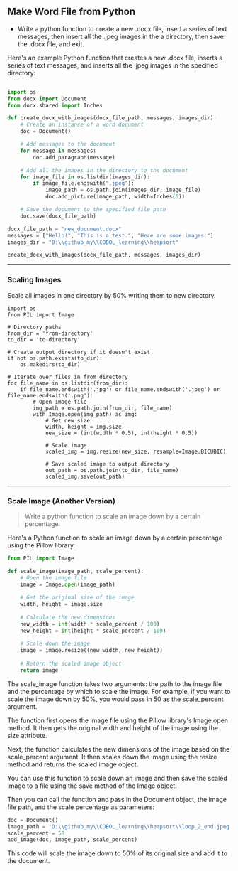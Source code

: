 ## Make Word File from Python

- Write a python function to create a new .docx file, insert a series of text messages, then insert all the .jpeg images in the a directory, then save the .docx file, and exit. 

Here's an example Python function that creates a new .docx file, inserts a series of text messages, and inserts all the .jpeg images in the specified directory:

```python

import os
from docx import Document
from docx.shared import Inches

def create_docx_with_images(docx_file_path, messages, images_dir):
    # Create an instance of a word document
    doc = Document()

    # Add messages to the document
    for message in messages:
        doc.add_paragraph(message)

    # Add all the images in the directory to the document
    for image_file in os.listdir(images_dir):
        if image_file.endswith(".jpeg"):
            image_path = os.path.join(images_dir, image_file)
            doc.add_picture(image_path, width=Inches(6))

    # Save the document to the specified file path
    doc.save(docx_file_path)

docx_file_path = "new_document.docx"
messages = ["Hello!", "This is a test.", "Here are some images:"]
images_dir = "D:\\github_my\\COBOL_learning\\heapsort"

create_docx_with_images(docx_file_path, messages, images_dir)
```
---
### Scaling Images 

Scale all images in one directory by 50% writing them to new directory.

```
import os
from PIL import Image

# Directory paths
from_dir = 'from-directory'
to_dir = 'to-directory'

# Create output directory if it doesn't exist
if not os.path.exists(to_dir):
    os.makedirs(to_dir)

# Iterate over files in from directory
for file_name in os.listdir(from_dir):
    if file_name.endswith('.jpg') or file_name.endswith('.jpeg') or file_name.endswith('.png'):
        # Open image file
        img_path = os.path.join(from_dir, file_name)
        with Image.open(img_path) as img:
            # Get new size
            width, height = img.size
            new_size = (int(width * 0.5), int(height * 0.5))

            # Scale image
            scaled_img = img.resize(new_size, resample=Image.BICUBIC)

            # Save scaled image to output directory
            out_path = os.path.join(to_dir, file_name)
            scaled_img.save(out_path)
```

---
### Scale Image (Another Version) 

> Write a python function to scale an image down by a certain percentage.  

Here's a Python function to scale an image down by a certain percentage using the Pillow library:

```python
from PIL import Image

def scale_image(image_path, scale_percent):
    # Open the image file
    image = Image.open(image_path)
    
    # Get the original size of the image
    width, height = image.size
    
    # Calculate the new dimensions
    new_width = int(width * scale_percent / 100)
    new_height = int(height * scale_percent / 100)
    
    # Scale down the image
    image = image.resize((new_width, new_height))
    
    # Return the scaled image object
    return image
```    
    
The scale_image function takes two arguments: the path to the image file and the percentage by which to scale the image. For example, if you want to scale the image down by 50%, you would pass in 50 as the scale_percent argument.

The function first opens the image file using the Pillow library's Image.open method. It then gets the original width and height of the image using the size attribute.

Next, the function calculates the new dimensions of the image based on the scale_percent argument. It then scales down the image using the resize method and returns the scaled image object.

You can use this function to scale down an image and then save the scaled image to a file using the save method of the Image object.

Then you can call the function and pass in the Document object, the image file path, and the scale percentage as parameters:

```python
doc = Document()
image_path = 'D:\\github_my\\COBOL_learning\\heapsort\\loop_2_end.jpeg'
scale_percent = 50
add_image(doc, image_path, scale_percent)
```

This code will scale the image down to 50% of its original size and add it to the document.

